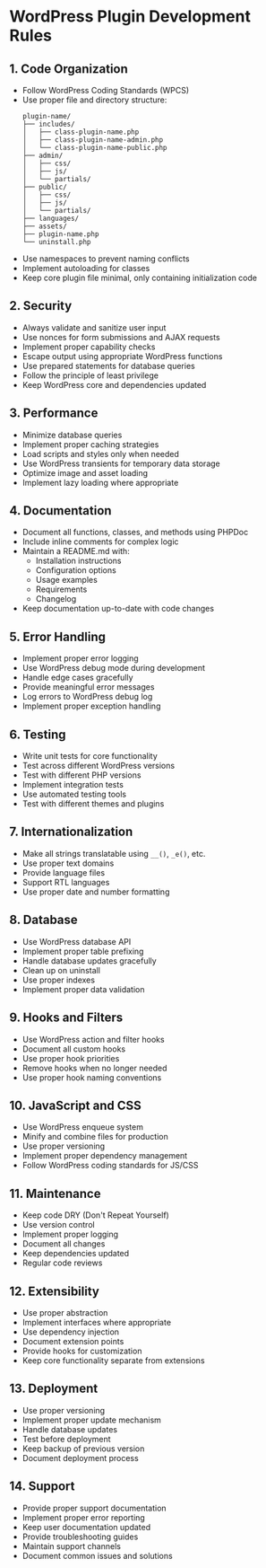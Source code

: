 # WordPress Plugin Development Rules

## 1. Code Organization
- Follow WordPress Coding Standards (WPCS)
- Use proper file and directory structure:
  ```
  plugin-name/
  ├── includes/
  │   ├── class-plugin-name.php
  │   ├── class-plugin-name-admin.php
  │   └── class-plugin-name-public.php
  ├── admin/
  │   ├── css/
  │   ├── js/
  │   └── partials/
  ├── public/
  │   ├── css/
  │   ├── js/
  │   └── partials/
  ├── languages/
  ├── assets/
  ├── plugin-name.php
  └── uninstall.php
  ```
- Use namespaces to prevent naming conflicts
- Implement autoloading for classes
- Keep core plugin file minimal, only containing initialization code

## 2. Security
- Always validate and sanitize user input
- Use nonces for form submissions and AJAX requests
- Implement proper capability checks
- Escape output using appropriate WordPress functions
- Use prepared statements for database queries
- Follow the principle of least privilege
- Keep WordPress core and dependencies updated

## 3. Performance
- Minimize database queries
- Implement proper caching strategies
- Load scripts and styles only when needed
- Use WordPress transients for temporary data storage
- Optimize image and asset loading
- Implement lazy loading where appropriate

## 4. Documentation
- Document all functions, classes, and methods using PHPDoc
- Include inline comments for complex logic
- Maintain a README.md with:
  - Installation instructions
  - Configuration options
  - Usage examples
  - Requirements
  - Changelog
- Keep documentation up-to-date with code changes

## 5. Error Handling
- Implement proper error logging
- Use WordPress debug mode during development
- Handle edge cases gracefully
- Provide meaningful error messages
- Log errors to WordPress debug log
- Implement proper exception handling

## 6. Testing
- Write unit tests for core functionality
- Test across different WordPress versions
- Test with different PHP versions
- Implement integration tests
- Use automated testing tools
- Test with different themes and plugins

## 7. Internationalization
- Make all strings translatable using `__()`, `_e()`, etc.
- Use proper text domains
- Provide language files
- Support RTL languages
- Use proper date and number formatting

## 8. Database
- Use WordPress database API
- Implement proper table prefixing
- Handle database updates gracefully
- Clean up on uninstall
- Use proper indexes
- Implement proper data validation

## 9. Hooks and Filters
- Use WordPress action and filter hooks
- Document all custom hooks
- Use proper hook priorities
- Remove hooks when no longer needed
- Use proper hook naming conventions

## 10. JavaScript and CSS
- Use WordPress enqueue system
- Minify and combine files for production
- Use proper versioning
- Implement proper dependency management
- Follow WordPress coding standards for JS/CSS

## 11. Maintenance
- Keep code DRY (Don't Repeat Yourself)
- Use version control
- Implement proper logging
- Document all changes
- Keep dependencies updated
- Regular code reviews

## 12. Extensibility
- Use proper abstraction
- Implement interfaces where appropriate
- Use dependency injection
- Document extension points
- Provide hooks for customization
- Keep core functionality separate from extensions

## 13. Deployment
- Use proper versioning
- Implement proper update mechanism
- Handle database updates
- Test before deployment
- Keep backup of previous version
- Document deployment process

## 14. Support
- Provide proper support documentation
- Implement proper error reporting
- Keep user documentation updated
- Provide troubleshooting guides
- Maintain support channels
- Document common issues and solutions
